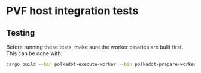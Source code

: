 # PVF host integration tests

## Testing

Before running these tests, make sure the worker binaries are built first. This can be done with:

```sh
cargo build --bin polkadot-execute-worker --bin polkadot-prepare-worker
```
